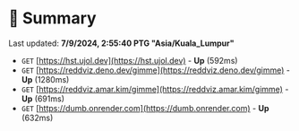 # 📖 Summary
Last updated: **7/9/2024, 2:55:40 PTG "Asia/Kuala_Lumpur"**

- `GET` [https://hst.ujol.dev](https://hst.ujol.dev) - **Up** (592ms)
- `GET` [https://reddviz.deno.dev/gimme](https://reddviz.deno.dev/gimme) - **Up** (1280ms)
- `GET` [https://reddviz.amar.kim/gimme](https://reddviz.amar.kim/gimme) - **Up** (691ms)
- `GET` [https://dumb.onrender.com](https://dumb.onrender.com) - **Up** (632ms)
